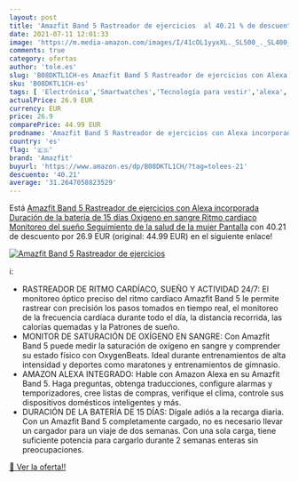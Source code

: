 ```yaml
---
layout: post
title: 'Amazfit Band 5 Rastreador de ejercicios  al 40.21 % de descuento'
date: 2021-07-11 12:01:33
image: 'https://m.media-amazon.com/images/I/41cOL1yyxXL._SL500_._SL400_.jpg'
comments: true
category: ofertas
author: 'tole.es'
slug: 'B08DKTL1CH-es Amazfit Band 5 Rastreador de ejercicios con Alexa...'
sku: 'B08DKTL1CH-es'
tags: [ 'Electrónica','Smartwatches','Tecnología para vestir','alexa','amazfit', ]
actualPrice: 26.9 EUR
currency: EUR
price: 26.9
comparePrice: 44.99 EUR
prodname: 'Amazfit Band 5 Rastreador de ejercicios con Alexa incorporada Duración de la batería de 15 días Oxigeno en sangre Ritmo cardiaco Monitoreo del sueño Seguimiento de la salud de la mujer Pantalla'
country: 'es'
flag: '🇪🇸'
brand: 'Amazfit'
buyurl: 'https://www.amazon.es/dp/B08DKTL1CH/?tag=tolees-21'
descuento: '40.21'
average: '31.2647058823529'
---
```


Está [Amazfit Band 5 Rastreador de ejercicios con Alexa incorporada Duración de la batería de 15 días Oxigeno en sangre Ritmo cardiaco Monitoreo del sueño Seguimiento de la salud de la mujer Pantalla](https://www.amazon.es/dp/B08DKTL1CH/?tag=tolees-21) con 40.21 de descuento por 26.9 EUR (original: 44.99 EUR) en el siguiente enlace!

[![Amazfit Band 5 Rastreador de ejercicios ](https://m.media-amazon.com/images/I/41cOL1yyxXL._SL500_._SL400_.jpg)](https://www.amazon.es/dp/B08DKTL1CH/?tag=tolees-21)

ℹ️:

- RASTREADOR DE RITMO CARDÍACO, SUEÑO Y ACTIVIDAD 24/7: El monitoreo óptico preciso del ritmo cardíaco Amazfit Band 5 le permite rastrear con precisión los pasos tomados en tiempo real, el monitoreo de la frecuencia cardíaca durante todo el día, la distancia recorrida, las calorías quemadas y la Patrones de sueño.
- MONITOR DE SATURACIÓN DE OXÍGENO EN SANGRE: Con Amazfit Band 5 puede medir la saturación de oxígeno en sangre y comprender su estado físico con OxygenBeats. Ideal durante entrenamientos de alta intensidad y deportes como maratones y entrenamientos de gimnasio.
- AMAZON ALEXA INTEGRADO: Hable con Amazon Alexa en su Amazfit Band 5. Haga preguntas, obtenga traducciones, configure alarmas y temporizadores, cree listas de compras, verifique el clima, controle sus dispositivos domésticos inteligentes y más.
- DURACIÓN DE LA BATERÍA DE 15 DÍAS: Dígale adiós a la recarga diaria. Con un Amazfit Band 5 completamente cargado, no es necesario llevar un cargador para un viaje de dos semanas. Con una sola carga, tiene suficiente potencia para cargarlo durante 2 semanas enteras sin preocupaciones.

[🛒 Ver la oferta!!](https://www.amazon.es/dp/B08DKTL1CH/?tag=tolees-21)
